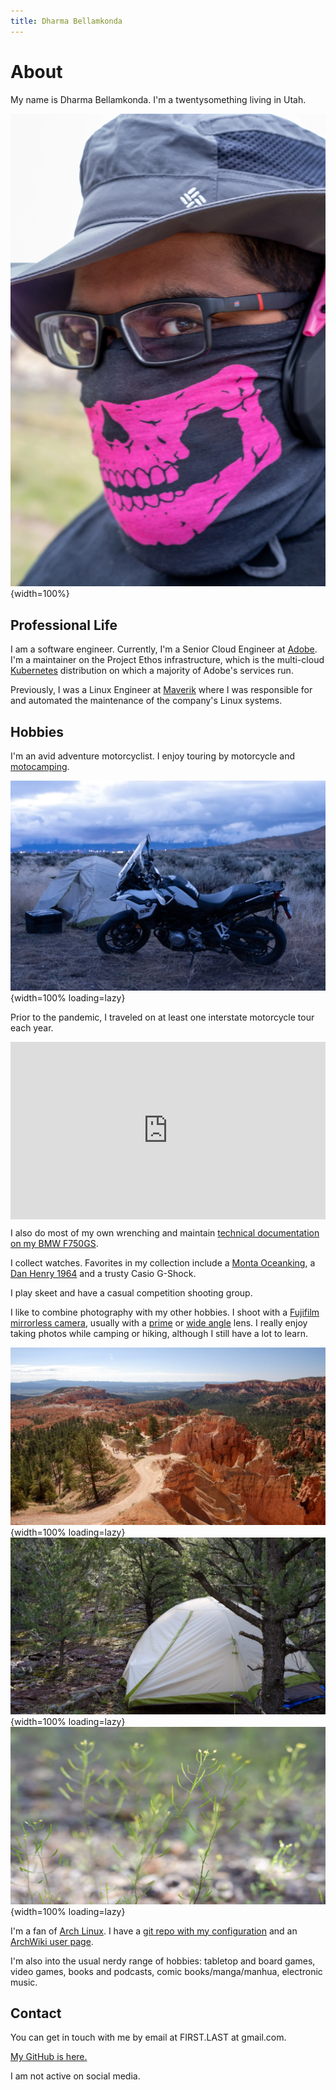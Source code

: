 ```yaml
---
title: Dharma Bellamkonda
---
```

# About

My name is Dharma Bellamkonda. I'm a twentysomething living in Utah.

![](assets/avatar.webp "A portrait of Dharma wearing a boonie hat, pink ear protection and a pink skull face mask."){width=100%}

## Professional Life

I am a software engineer. Currently, I'm a Senior Cloud Engineer at
[Adobe](https://www.adobe.com). I'm a maintainer on the Project Ethos
infrastructure, which is the multi-cloud [Kubernetes](https://kubernetes.io)
distribution on which a majority of Adobe's services run. 

Previously, I was a Linux Engineer at [Maverik](https://www.maverik.com) where
I was responsible for and automated the maintenance of the company's Linux
systems.

## Hobbies

I'm an avid adventure motorcyclist. I enjoy touring by motorcycle and
[motocamping](http://reddit.com/r/motocamping). 

![](assets/motocamping.webp "A motorcycle and tent in a field of sagebrush."){width=100% loading=lazy}

Prior to the pandemic, I traveled on at least one interstate motorcycle tour
each year.

<div style="width:100%;height:0px;position:relative;padding-bottom:56.250%;">
  <iframe src="https://streamable.com/e/6omm0?loop=0" frameborder="0" width="100%" height="100%" allowfullscreen style="width:100%;height:100%;position:absolute;left:0px;top:0px;overflow:hidden;">
  </iframe>
</div>

I also do most of my own wrenching and maintain [technical documentation on my
BMW F750GS](https://github.com/dharmab/bmw-f750gs-f850gs).

I collect watches. Favorites in my collection include a [Monta
Oceanking](https://montawatch.com/collections/oceanking/products/oceanking-60-minute-bezel),
a [Dan Henry
1964](https://danhenrywatches.com/products/1964-gran-turismo-chronograph) and a
trusty Casio G-Shock.

I play skeet and have a casual competition shooting group.

I like to combine photography with my other hobbies. I shoot with a [Fujifilm
mirrorless camera](https://fujifilm-x.com/global/products/cameras/x-a5),
usually with a
[prime](https://fujifilm-x.com/global/products/lenses/xf35mmf2-r-wr) or [wide
angle](https://www.rokinon.com/lenses/digital-photo-lenses/12mm-f20) lens. I
really enjoy taking photos while camping or hiking, although I still have a lot
to learn.

![](assets/bryce.webp "A wide angle view of people hiking past hoodoos in Bryce Canyon National Park."){width=100% loading=lazy}
![](assets/ashley.webp "A tent under a tree in Ashley National Forest."){width=100% loading=lazy}
![](assets/flowers.webp "A close up of wildflowers on a forest floor."){width=100% loading=lazy}

I'm a fan of [Arch Linux](https://www.archlinux.org). I have a [git repo with
my configuration](https://github.com/dharmab/ansible-archlinux) and an
[ArchWiki user page](https://wiki.archlinux.org/index.php/User:Dharmab).

I'm also into the usual nerdy range of hobbies: tabletop and board games, video
games, books and podcasts, comic books/manga/manhua, electronic music.

## Contact

You can get in touch with me by email at FIRST.LAST at gmail.com.

[My GitHub is here.](https://github.com/dharmab)

I am not active on social media.
